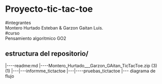 # Proyecto-tic-tac-toe   
#integrantes   
Montero Hurtado Esteban & Garzon Gaitan Luis.  
#curso   
Pensamiento algoritmico GO2  
## estructura del repositorio/  

|----readme:md
|----Montero_Hurtado___Garzon_GAitan_TicTacToe.zip (3) (1)
|---|---informme_tictactoe
|---|----pruebas_tictactoe
|--- diagrama de flujo
